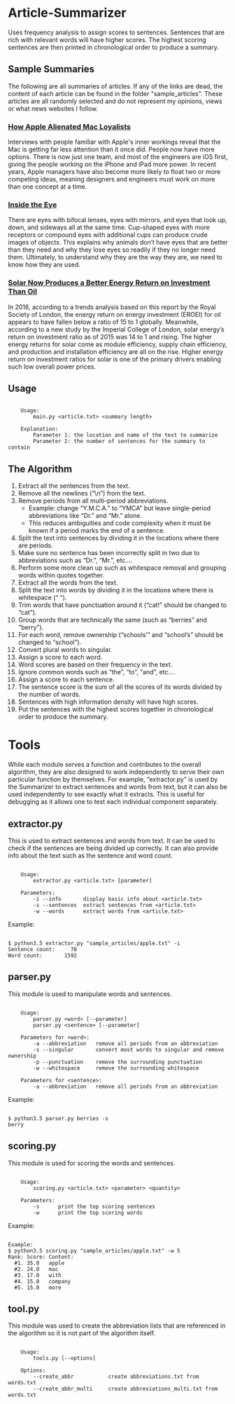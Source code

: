 # Article-Summarizer
Uses frequency analysis to assign scores to sentences. Sentences that are rich with relevant words will have higher scores. The highest scoring sentences are then printed in chronological order to produce a summary.

## Sample Summaries

The following are all summaries of articles. If any of the links are dead, the content of each article can be found in the folder "sample_articles". These articles are all randomly selected and do not represent my opinions, views or what news websites I follow.

### [How Apple Alienated Mac Loyalists](https://www.bloomberg.com/news/articles/2016-12-20/how-apple-alienated-mac-loyalists)
Interviews with people familiar with Apple's inner workings reveal that the Mac is getting far less attention than it once did. People now have more options. There is now just one team, and most of the engineers are iOS first, giving the people working on the iPhone and iPad more power. In recent years, Apple managers have also become more likely to float two or more competing ideas, meaning designers and engineers must work on more than one concept at a time.

### [Inside the Eye](http://ngm.nationalgeographic.com/2016/02/evolution-of-eyes-text)
There are eyes with bifocal lenses, eyes with mirrors, and eyes that look up, down, and sideways all at the same time. Cup-shaped eyes with more receptors or compound eyes with additional cups can produce crude images of objects. This explains why animals don’t have eyes that are better than they need and why they lose eyes so readily if they no longer need them. Ultimately, to understand why they are the way they are, we need to know how they are used.

### [Solar Now Produces a Better Energy Return on Investment Than Oil](https://robertscribbler.com/2016/12/19/solar-now-produces-a-better-energy-return-on-investment-than-oil/)
In 2016, according to a trends analysis based on this report by the Royal Society of London, the energy return on energy investment (EROEI) for oil appears to have fallen below a ratio of 15 to 1 globally. Meanwhile, according to a new study by the Imperial College of London, solar energy’s return on investment ratio as of 2015 was 14 to 1 and rising. The higher energy returns for solar come as module efficiency, supply chain efficiency, and production and installation efficiency are all on the rise. Higher energy return on investment ratios for solar is one of the primary drivers enabling such low overall power prices.

## Usage
```

    Usage:
        main.py <article.txt> <summary length>

    Explanation:
        Parameter 1: the location and name of the text to summarize
        Parameter 2: the number of sentences for the summary to contain

```

## The Algorithm
1. Extract all the sentences from the text.
 1. Remove all the newlines (“\n”) from the text.
 2. Remove periods from all multi-period abbreviations.
    - Example: change “Y.M.C.A.” to “YMCA” but leave single-period abbreviations like “Dr.” and “Mr.” alone.
    - This reduces ambiguities and code complexity when it must be known if a period marks the end of a sentence.
 3. Split the text into sentences by dividing it in the locations where there are periods.
 4. Make sure no sentence has been incorrectly split in two due to abbreviations such as “Dr.”, “Mr.”, etc….
 5. Perform some more clean up such as whitespace removal and grouping words within quotes together.
2. Extract all the words from the text.
 1. Split the text into words by dividing it in the locations where there is whitespace (“ “).
 2. Trim words that have punctuation around it (“cat!” should be changed to “cat”).
 3. Group words that are technically the same (such as “berries” and “berry”).
 4. For each word, remove ownership (“schools’” and “school’s” should be changed to “school”).
 5. Convert plural words to singular.
3. Assign a score to each word.
 1. Word scores are based on their frequency in the text.
 2. Ignore common words such as “the”, “to”, “and”, etc….
4. Assign a score to each sentence.
 1. The sentence score is the sum of all the scores of its words divided by the number of words.
 2. Sentences with high information density will have high scores.
5. Put the sentences with the highest scores together in chronological order to produce the summary.

# Tools
While each module serves a function and contributes to the overall algorithm, they are also designed to work independently to serve their own particular function by themselves. For example, “extractor.py” is used by the Summarizer to extract sentences and words from text, but it can also be used independently to see exactly what it extracts. This is useful for debugging as it allows one to test each individual component separately.

## extractor.py
This is used to extract sentences and words from text. It can be used to check if the sentences are being divided up correctly. It can also provide info about the text such as the sentence and word count.

```

    Usage:
        extractor.py <article.txt> [parameter]

    Parameters:
        -i --info       display basic info about <article.txt>
        -s --sentences  extract sentences from <article.txt>
        -w --words      extract words from <article.txt>

```

Example:

```

$ python3.5 extractor.py "sample_articles/apple.txt" -i
Sentence count:     78
Word count:       1592

```

## parser.py
This module is used to manipulate words and sentences.

```

    Usage:
        parser.py <word> [--parameter]
        parser.py <sentence> [--parameter]

    Parameters for <word>:
        -a --abbreviation   remove all periods from an abbreviation
        -s --singular       convert most words to singular and remove ownership
        -p --punctuation    remove the surrounding punctuation
        -w --whitespace     remove the surrounding whitespace

    Parameters for <sentence>:
        -a --abbreviation   remove all periods from an abbreviation

```

Example:

```

$ python3.5 parser.py berries -s
berry

```

## scoring.py
This module is used for scoring the words and sentences.

```

    Usage:
        scoring.py <article.txt> <parameter> <quantity>

    Parameters:
        -s      print the top scoring sentences
        -w      print the top scoring words

```

Example:

```

Example:
$ python3.5 scoring.py "sample_articles/apple.txt" -w 5
Rank: Score: Content:  
  #1. 35.0   apple     
  #2. 24.0   mac       
  #3. 17.0   with      
  #4. 15.0   company   
  #5. 15.0   more  

```

## tool.py
This module was used to create the abbreviation lists that are referenced in the algorithm so it is not part of the algorithm itself.

```

    Usage:
        tools.py [--options]

    Options:
        --create_abbr           create abbreviations.txt from words.txt
        --create_abbr_multi     create abbreviations_multi.txt from words.txt

```
